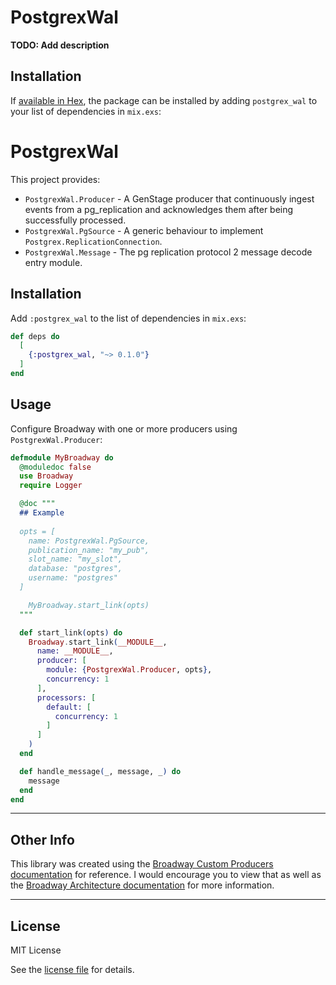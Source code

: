 # PostgrexWal

**TODO: Add description**

## Installation

If [available in Hex](https://hex.pm/docs/publish), the package can be installed
by adding `postgrex_wal` to your list of dependencies in `mix.exs`:

# PostgrexWal

This project provides:

* `PostgrexWal.Producer` - A GenStage producer that continuously ingest events from a pg_replication and acknowledges
  them after being successfully processed.
* `PostgrexWal.PgSource` - A generic behaviour to implement `Postgrex.ReplicationConnection`.
* `PostgrexWal.Message` - The pg replication protocol 2 message decode entry module.

## Installation

Add `:postgrex_wal` to the list of dependencies in `mix.exs`:

```elixir
def deps do
  [
    {:postgrex_wal, "~> 0.1.0"}
  ]
end
```

## Usage

Configure Broadway with one or more producers using `PostgrexWal.Producer`:

```elixir
defmodule MyBroadway do
  @moduledoc false
  use Broadway
  require Logger

  @doc """
  ## Example
  
  opts = [
    name: PostgrexWal.PgSource,
    publication_name: "my_pub",
    slot_name: "my_slot",
    database: "postgres",
    username: "postgres"
  ]

    MyBroadway.start_link(opts)
  """

  def start_link(opts) do
    Broadway.start_link(__MODULE__,
      name: __MODULE__,
      producer: [
        module: {PostgrexWal.Producer, opts},
        concurrency: 1
      ],
      processors: [
        default: [
          concurrency: 1
        ]
      ]
    )
  end

  def handle_message(_, message, _) do
    message
  end
end
```

----

## Other Info

This library was created using
the [Broadway Custom Producers documentation](https://hexdocs.pm/broadway/custom-producers.html) for reference. I would
encourage you to view that as well as
the [Broadway Architecture documentation](https://hexdocs.pm/broadway/architecture.html) for more information.

----

## License

MIT License

See the [license file](LICENSE.txt) for details.
